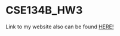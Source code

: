 # CSE134B_HW3

Link to my website also can be found [HERE!](https://moss-portfolio-css.netlify.app/)
